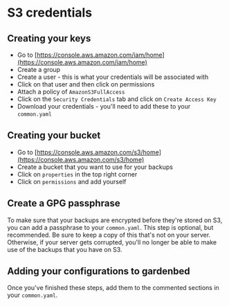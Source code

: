 # S3 credentials

## Creating your keys

- Go to [https://console.aws.amazon.com/iam/home](https://console.aws.amazon.com/iam/home)
- Create a group
- Create a user - this is what your credentials will be associated with
- Click on that user and then click on permissions
- Attach a policy of `AmazonS3FullAccess`
- Click on the `Security Credentials` tab and click on `Create Access Key`
- Download your credentials - you'll need to add these to your `common.yaml`

## Creating your bucket

- Go to [https://console.aws.amazon.com/s3/home](https://console.aws.amazon.com/s3/home)
- Create a bucket that you want to use for your backups
- Click on `properties` in the top right corner
- Click on `permissions` and add yourself

## Create a GPG passphrase

To make sure that your backups are encrypted before they're stored on S3,
you can add a passphrase to your `common.yaml`.
This step is optional, but recommended.
Be sure to keep a copy of this that's not on your server.
Otherwise, if your server gets corrupted, you'll no longer be able to
make use of the backups that you have on S3.

## Adding your configurations to gardenbed

Once you've finished these steps, add them to the commented sections
in your `common.yaml`.
